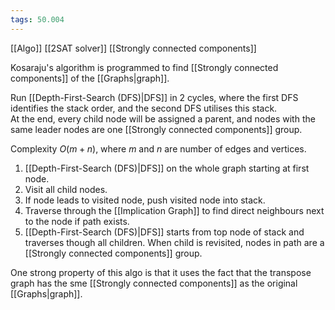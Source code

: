 ```yaml
---
tags: 50.004
---
```

[[Algo]]
[[2SAT solver]]
[[Strongly connected components]]

Kosaraju's algorithm is programmed to find [[Strongly connected components]] of the [[Graphs|graph]].

Run [[Depth-First-Search (DFS)|DFS]] in 2 cycles, where the first DFS identifies the stack order, and the second DFS utilises this stack.\
At the end, every child node will be assigned a parent, and nodes with the same leader nodes are one [[Strongly connected components]] group.

Complexity $O(m + n)$, where $m$ and $n$ are number of edges and vertices.

1. [[Depth-First-Search (DFS)|DFS]] on the whole graph starting at first node.
2. Visit all child nodes.
3. If node leads to visited node, push visited node into stack.
4. Traverse through the [[Implication Graph]] to find direct neighbours next to the node if path exists.
5. [[Depth-First-Search (DFS)|DFS]] starts from top node of stack and traverses though all children. When child is revisited, nodes in path are a [[Strongly connected components]] group.

One strong property of this algo is that it uses the fact that the transpose graph has the sme [[Strongly connected components]] as the original [[Graphs|graph]].